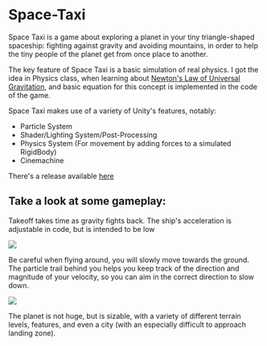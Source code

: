 # Space-Taxi
Space Taxi is a game about exploring a planet in your tiny triangle-shaped spaceship: fighting against gravity and avoiding mountains, in order to help the tiny people of the planet get from once place to another.

The key feature of Space Taxi is a basic simulation of real physics. I got the idea in Physics class, when learning about [Newton's Law of Universal Gravitation](https://en.wikipedia.org/wiki/Newton%27s_law_of_universal_gravitation), and basic equation for this concept is implemented in the code of the game.

Space Taxi makes use of a variety of Unity's features, notably:
* Particle System
* Shader/Lighting System/Post-Processing
* Physics System (For movement by adding forces to a simulated RigidBody)
* Cinemachine

There's a release available [here](https://github.com/JustColdToast/Space-Taxi/releases)

## Take a look at some gameplay:
Takeoff takes time as gravity fights back. The ship's acceleration is adjustable in code, but is intended to be low
<p>
  <img src="https://thumbs.gfycat.com/SpanishBarrenIndochinahogdeer-size_restricted.gif">
 </p>
 
 Be careful when flying around, you will slowly move towards the ground. The particle trail behind you helps you keep track of the direction and magnitude of your velocity, so you can aim in the correct direction to slow down.
<p>
  <img src="https://thumbs.gfycat.com/GenuineJitteryGalapagossealion-size_restricted.gif">
 </p>

The planet is not huge, but is sizable, with a variety of different terrain levels, features, and even a city (with an especially difficult to approach landing zone).
